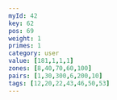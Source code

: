 ```yaml
---
myId: 42
key: 62
pos: 69
weight: 1
primes: 1
category: user
value: [181,1,1,1]
zones: [8,40,70,60,100]
pairs: [1,30,300,6,200,10]
tags: [12,20,22,43,46,50,53]
---
```

